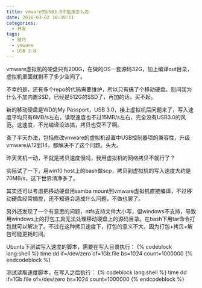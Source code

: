 ```yaml
---
title: vmware的USB3.0不能用怎么办
date: 2018-03-02 10:39:11
categories:
  - 开发
tags:
  - 技巧
  - vmware
  - USB 3.0  
---
```


vmware虚拟机的硬盘只有200G，在做的OS一套源码32G，加上编译out目录，虚拟机里面就剩不了多少空间了。

不幸的是，还有多个repo的代码需要维护，所以只有搞了个移动硬盘。别问我为什么不加内置SSD，已经是512G的SSD了，再加的话，买不起。

新的移动硬盘是WD的My Passport，USB 3.0，接上虚拟机后问题来了，写入速度平均只有6MB/s左右，读取速度也不过15MB/s左右，完全没有USB3.0的风范。这速度，不光编译没法搞，拷贝也受不了啊。

查了半天办法，包括修改vmware的虚拟机设置中USB控制器项的兼容性，升级vmware从12到14，都解决不了这个问题。头大。

昨天灵机一动，不就是拷贝速度慢吗，我用虚拟机的网络拷贝不就行了？

实际试了一下，用win10 host上的bash做scp，拷贝到虚拟机的写入速度大约是70MB/s，这下世界清净多了。

其实还可以考虑把移动硬盘用samba mount到vmware虚拟机直接编译，不过移动硬盘经常插拔，还不知道会造成什么问题，不做也罢了。

另外还发现了一个有意思的问题，ntfs支持文件大小写，但windows不支持，导致用windows上的打包工具无法处理移动硬盘上的源码目录。在bash下用tar命令打包就可以解决了。不过在这种拷贝速度下，打包的意义不大，因为打包+拷贝+解包可能更耗时间。

Ubuntu下测试写入速度的脚本，需要在写入目录执行：
{% codeblock lang:shell %}
time dd if=/dev/zero of=1Gb.file bs=1024 count=1000000
{% endcodeblock %}

测试读取速度脚本，在写入之后执行：
{% codeblock lang:shell %}
time dd if=1Gb.file of=/dev/zero bs=1024 count=1000000
{% endcodeblock %}